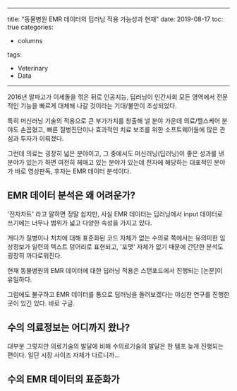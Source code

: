 ﻿---
 
title: "동물병원 EMR 데이터의 딥러닝 적용 가능성과 현재"
date: 2019-08-17
toc: true
categories:

  - columns

tags:

  - Veterinary
  - Data
  
---


2016년 알파고가 이세돌을 꺾은 뒤로 인공지능, 딥러닝이 인간사회 모든 영역에서 전문적인 기능을 빠르게 대체해 나갈 것이라는 기대/불안이 조성되었다.

특히 머신러닝 기술의 적용으로 큰 부가가치를 창출해 낼 분야 가운데 의료/헬스케어 분야도 손꼽혔고, 빠른 질병진단이나 효과적인 치료 보조를 위한 소프트웨어들에 많은 관심과 투자가 이뤄졌다.

그런데 의료는 굉장히 넓은 분야이고, 그 중에서도 머신러닝(딥러닝)이 좋은 성과를 낸 분야가 있는가 하면 여전히 헤매고 있는 분야가 있는데 전자에 해당하는 대표적인 분야가 바로 영상판독, 후자는 EMR 데이터 분석이다.

## EMR 데이터 분석은 왜 어려운가?

'전자차트' 라고 말하면 정말 쉽지만, 사실 EMR 데이터는 딥러닝에서 input 데이터로 쓰기에는 너무나 범위가 넓고 다양한 속성을 가지고 있다.

게다가 질병이나 처치에 대해 표준화된 코드 자체가 없는 수의료 쪽에서는 유의미한 임상정보가 일련의 텍스트 덩어리로 표현되고, '포맷' 자체가 없기 때문에 간단한 분석도 굉장히 까다로워진다.

현재 동물병원의 EMR 데이터에 대한 딥러닝 적용은 스탠포드에서 진행되는 [논문]이 유일하다.



그럼에도 불구하고 EMR 데이터를 통으로 딥러닝을 돌려보겠다는 야심찬 연구를 진행한 곳이 있긴 있다. 바로 구글.



## 수의 의료정보는 어디까지 왔나?

대부분 그렇지만 의료기술의 발달에 비해 수의료기술의 발달은 한 템포 늦게 진행되는 편이다. 일단 시장 사이즈 자체가 다르니까...



## 수의 EMR 데이터의 표준화가 